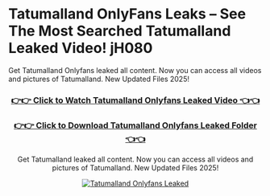 # Tatumalland OnlyFans Leaks – See The Most Searched Tatumalland Leaked Video! jH080

Get Tatumalland Onlyfans leaked all content. Now you can access all videos and pictures of Tatumalland. New Updated Files 2025!  
<div align="center">
  
### [👉👉 Click to Watch Tatumalland Onlyfans Leaked Video 👈👈](https://links2leaks.com/tatumalland)  
### [👉👉 Click to Download Tatumalland Onlyfans Leaked Folder 👈👈](https://links2leaks.com/tatumalland)  

Get Tatumalland leaked all content. Now you can access all videos and pictures of Tatumalland. New Updated Files 2025!  

[![Tatumalland Onlyfans Leaked](https://i.ibb.co/93hzkbrt/l2l.gif)](https://links2leaks.com/tatumalland)  

</div>
